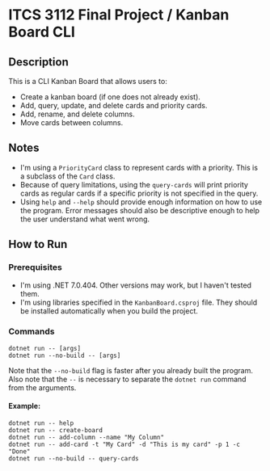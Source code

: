 # ITCS 3112 Final Project / Kanban Board CLI

## Description

This is a CLI Kanban Board that allows users to:

- Create a kanban board (if one does not already exist).
- Add, query, update, and delete cards and priority cards.
- Add, rename, and delete columns.
- Move cards between columns.

## Notes

- I'm using a `PriorityCard` class to represent cards with a priority. This is a subclass of the `Card` class.
- Because of query limitations, using the `query-cards` will print priority cards as regular cards if a specific priority is not specified in the query.
- Using `help` and `--help` should provide enough information on how to use the program. Error messages should also be descriptive enough to help the user understand what went wrong.

## How to Run

### Prerequisites

- I'm using .NET 7.0.404. Other versions may work, but I haven't tested them.
- I'm using libraries specified in the `KanbanBoard.csproj` file. They should be installed automatically when you build the project.

### Commands

```
dotnet run -- [args]
dotnet run --no-build -- [args]
```

Note that the `--no-build` flag is faster after you already built the program. Also note that the `--` is necessary to separate the `dotnet run` command from the arguments.

#### Example:

```
dotnet run -- help
dotnet run -- create-board
dotnet run -- add-column --name "My Column"
dotnet run -- add-card -t "My Card" -d "This is my card" -p 1 -c "Done"
dotnet run --no-build -- query-cards
```
